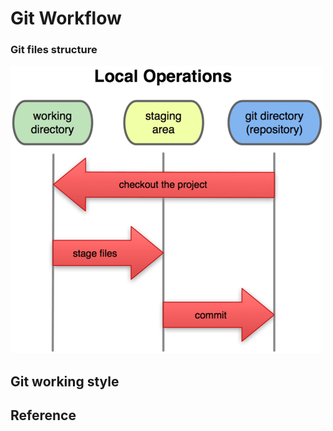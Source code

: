 # Git Workflow

### Git files structure

 

![Git files lifecyle \(sourece by: https://git-scm.com/ \) ](.gitbook/assets/git-scm.png)

## Git working style





## Reference

